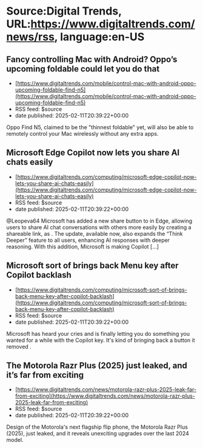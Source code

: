 # Source:Digital Trends, URL:https://www.digitaltrends.com/news/rss, language:en-US

## Fancy controlling Mac with Android? Oppo’s upcoming foldable could let you do that
 - [https://www.digitaltrends.com/mobile/control-mac-with-android-oppo-upcoming-foldable-find-n5](https://www.digitaltrends.com/mobile/control-mac-with-android-oppo-upcoming-foldable-find-n5)
 - RSS feed: $source
 - date published: 2025-02-11T20:39:22+00:00

Oppo Find N5, claimed to be the "thinnest foldable" yet, will also be able to remotely control your Mac wirelessly without any extra apps.

## Microsoft Edge Copilot now lets you share AI chats easily
 - [https://www.digitaltrends.com/computing/microsoft-edge-copilot-now-lets-you-share-ai-chats-easily](https://www.digitaltrends.com/computing/microsoft-edge-copilot-now-lets-you-share-ai-chats-easily)
 - RSS feed: $source
 - date published: 2025-02-11T20:39:22+00:00

@Leopeva64 Microsoft has added a new share button to in Edge, allowing users to share AI chat conversations with others more easily by creating a shareable link, as . The update, available now, also expands the &#8220;Think Deeper&#8221; feature to all users, enhancing AI responses with deeper reasoning. With this addition, Microsoft is making Copilot [&#8230;]

## Microsoft sort of brings back Menu key after Copilot backlash
 - [https://www.digitaltrends.com/computing/microsoft-sort-of-brings-back-menu-key-after-copilot-backlash](https://www.digitaltrends.com/computing/microsoft-sort-of-brings-back-menu-key-after-copilot-backlash)
 - RSS feed: $source
 - date published: 2025-02-11T20:39:22+00:00

Microsoft has heard your cries and is finally letting you do something you wanted for a while with the Copilot key. It's kind of bringing back a button it removed .

## The Motorola Razr Plus (2025) just leaked, and it’s far from exciting
 - [https://www.digitaltrends.com/news/motorola-razr-plus-2025-leak-far-from-exciting](https://www.digitaltrends.com/news/motorola-razr-plus-2025-leak-far-from-exciting)
 - RSS feed: $source
 - date published: 2025-02-11T20:39:22+00:00

Design of the Motorola's next flagship flip phone, the Motorola Razr Plus (2025), just leaked, and it reveals unexciting upgrades over the last 2024 model.

